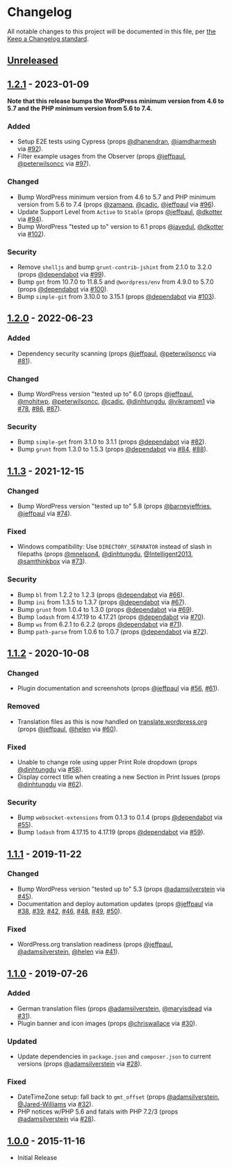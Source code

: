 # Changelog

All notable changes to this project will be documented in this file, per [the Keep a Changelog standard](http://keepachangelog.com/).

## [Unreleased]

## [1.2.1] - 2023-01-09
**Note that this release bumps the WordPress minimum version from 4.6 to 5.7 and the PHP minimum version from 5.6 to 7.4.**

### Added
- Setup E2E tests using Cypress (props [@dhanendran](https://github.com/dhanendran), [@iamdharmesh](https://github.com/iamdharmesh) via [#92](https://github.com/10up/eight-day-week/pull/92)).
- Filter example usages from the Observer (props [@jeffpaul](https://github.com/jeffpaul), [@peterwilsoncc](https://github.com/peterwilsoncc) via [#97](https://github.com/10up/eight-day-week/pull/97)).

### Changed
- Bump WordPress minimum version from 4.6 to 5.7 and PHP minimum version from 5.6 to 7.4 (props [@zamanq](https://github.com/zamanq), [@cadic](https://github.com/cadic), [@jeffpaul](https://github.com/jeffpaul) via [#96](https://github.com/10up/eight-day-week/pull/96)).
- Update Support Level from `Active` to `Stable` (props [@jeffpaul](https://github.com/jeffpaul), [@dkotter](https://github.com/dkotter) via [#94](https://github.com/10up/eight-day-week/pull/94)).
- Bump WordPress "tested up to" version to 6.1 props [@jayedul](https://github.com/jayedul), [@dkotter](https://github.com/dkotter) via [#102](https://github.com/10up/eight-day-week/pull/102)).

### Security
- Remove `shelljs` and bump `grunt-contrib-jshint` from 2.1.0 to 3.2.0 (props [@dependabot](https://github.com/apps/dependabot) via [#99](https://github.com/10up/eight-day-week/pull/99)).
- Bump `got` from 10.7.0 to 11.8.5 and `@wordpress/env` from 4.9.0 to 5.7.0 (props [@dependabot](https://github.com/apps/dependabot) via [#100](https://github.com/10up/eight-day-week/pull/100)).
- Bump `simple-git` from 3.10.0 to 3.15.1 (props [@dependabot](https://github.com/apps/dependabot) via [#103](https://github.com/10up/eight-day-week/pull/103)).

## [1.2.0] - 2022-06-23
### Added
- Dependency security scanning (props [@jeffpaul](https://github.com/jeffpaul), [@peterwilsoncc](https://github.com/peterwilsoncc) via [#81](https://github.com/10up/eight-day-week/pull/81)).

### Changed
- Bump WordPress version "tested up to" 6.0 (props [@jeffpaul](https://github.com/jeffpaul), [@mohitwp](https://github.com/mohitwp), [@peterwilsoncc](https://github.com/peterwilsoncc), [@cadic](https://github.com/cadic), [@dinhtungdu](https://github.com/dinhtungdu), [@vikrampm1](https://github.com/vikrampm1) via [#78](https://github.com/10up/eight-day-week/pull/78), [#86](https://github.com/10up/eight-day-week/pull/86), [#87](https://github.com/10up/eight-day-week/pull/87)).

### Security
- Bump `simple-get` from 3.1.0 to 3.1.1 (props [@dependabot](https://github.com/apps/dependabot) via [#82](https://github.com/10up/eight-day-week/pull/82)).
- Bump `grunt` from 1.3.0 to 1.5.3 (props [@dependabot](https://github.com/apps/dependabot) via [#84](https://github.com/10up/eight-day-week/pull/84), [#88](https://github.com/10up/eight-day-week/pull/88)).

## [1.1.3] - 2021-12-15
### Changed
- Bump WordPress version "tested up to" 5.8 (props [@barneyjeffries](https://github.com/barneyjeffries), [@jeffpaul](https://github.com/jeffpaul) via [#74](https://github.com/10up/eight-day-week/pull/74)).

### Fixed
- Windows compatibility: Use `DIRECTORY_SEPARATOR` instead of slash in filepaths (props [@mnelson4](https://github.com/mnelson4), [@dinhtungdu](https://github.com/dinhtungdu), [@Intelligent2013](https://github.com/Intelligent2013), [@samthinkbox](https://github.com/samthinkbox) via [#73](https://github.com/10up/eight-day-week/pull/73)).

### Security
- Bump `bl` from 1.2.2 to 1.2.3 (props [@dependabot](https://github.com/apps/dependabot) via [#66](https://github.com/10up/eight-day-week/pull/66)).
- Bump `ini` from 1.3.5 to 1.3.7 (props [@dependabot](https://github.com/apps/dependabot) via [#67](https://github.com/10up/eight-day-week/pull/67)).
- Bump `grunt` from 1.0.4 to 1.3.0 (props [@dependabot](https://github.com/apps/dependabot) via [#69](https://github.com/10up/eight-day-week/pull/69)).
- Bump `lodash` from 4.17.19 to 4.17.21 (props [@dependabot](https://github.com/apps/dependabot) via [#70](https://github.com/10up/eight-day-week/pull/70)).
- Bump `ws` from 6.2.1 to 6.2.2 (props [@dependabot](https://github.com/apps/dependabot) via [#71](https://github.com/10up/eight-day-week/pull/71)).
- Bump `path-parse` from 1.0.6 to 1.0.7 (props [@dependabot](https://github.com/apps/dependabot) via [#72](https://github.com/10up/eight-day-week/pull/72)).

## [1.1.2] - 2020-10-08
### Changed
- Plugin documentation and screenshots (props [@jeffpaul](https://github.com/jeffpaul) via [#56](https://github.com/10up/eight-day-week/pull/56), [#61](https://github.com/10up/eight-day-week/pull/61)).

### Removed
- Translation files as this is now handled on [translate.wordpress.org](https://translate.wordpress.org/projects/wp-plugins/eight-day-week-print-workflow/) (props [@jeffpaul](https://github.com/jeffpaul), [@helen](https://github.com/helen) via [#60](https://github.com/10up/eight-day-week/pull/60)).

### Fixed
- Unable to change role using upper Print Role dropdown (props [@dinhtungdu](https://github.com/dinhtungdu) via [#58](https://github.com/10up/eight-day-week/pull/58)).
- Display correct title when creating a new Section in Print Issues (props [@dinhtungdu](https://github.com/dinhtungdu) via [#62](https://github.com/10up/eight-day-week/pull/62)).

### Security
- Bump `websocket-extensions` from 0.1.3 to 0.1.4 (props [@dependabot](https://github.com/apps/dependabot) via [#55](https://github.com/10up/eight-day-week/pull/55)).
- Bump `lodash` from 4.17.15 to 4.17.19 (props [@dependabot](https://github.com/apps/dependabot) via [#59](https://github.com/10up/eight-day-week/pull/59)).

## [1.1.1] - 2019-11-22
### Changed
- Bump WordPress version "tested up to" 5.3 (props [@adamsilverstein](https://github.com/adamsilverstein) via [#45](https://github.com/10up/eight-day-week/pull/45)).
- Documentation and deploy automation updates (props [@jeffpaul](https://github.com/jeffpaul) via [#38](https://github.com/10up/eight-day-week/pull/38), [#39](https://github.com/10up/eight-day-week/pull/39), [#42](https://github.com/10up/eight-day-week/pull/42), [#46](https://github.com/10up/eight-day-week/pull/46), [#48](https://github.com/10up/eight-day-week/pull/48), [#49](https://github.com/10up/eight-day-week/pull/49), [#50](https://github.com/10up/eight-day-week/pull/50)).

### Fixed
- WordPress.org translation readiness (props [@jeffpaul](https://github.com/jeffpaul), [@adamsilverstein](https://github.com/adamsilverstein), [@helen](https://github.com/helen) via [#41](https://github.com/10up/eight-day-week/pull/41)).

## [1.1.0] - 2019-07-26
### Added
- German translation files (props [@adamsilverstein](https://github.com/adamsilverstein), [@maryisdead](https://github.com/maryisdead) via [#31](https://github.com/10up/eight-day-week/pull/31)).
- Plugin banner and icon images (props [@chriswallace](https://github.com/chriswallace) via [#30](https://github.com/10up/eight-day-week/pull/30)).

### Updated
- Update dependencies in `package.json` and `composer.json` to current versions (props [@adamsilverstein](https://github.com/adamsilverstein) via [#28](https://github.com/10up/eight-day-week/pull/28)).

### Fixed
- DateTimeZone setup: fall back to `gmt_offset` (props [@adamsilverstein](https://github.com/adamsilverstein), [@Jared-Williams](https://github.com/Jared-Williams) via [#32](https://github.com/10up/eight-day-week/pull/32)).
- PHP notices w/PHP 5.6 and fatals with PHP 7.2/3 (props [@adamsilverstein](https://github.com/adamsilverstein) via [#28](https://github.com/10up/eight-day-week/pull/28)).

## [1.0.0] - 2015-11-16
- Initial Release

[Unreleased]: https://github.com/10up/eight-day-week/compare/trunk...develop
[1.2.1]: https://github.com/10up/eight-day-week/compare/1.2.0...1.2.1
[1.2.0]: https://github.com/10up/eight-day-week/compare/1.1.3...1.2.0
[1.1.3]: https://github.com/10up/eight-day-week/compare/1.1.2...1.1.3
[1.1.2]: https://github.com/10up/eight-day-week/compare/1.1.1...1.1.2
[1.1.1]: https://github.com/10up/eight-day-week/compare/1.1.0...1.1.1
[1.1.0]: https://github.com/10up/eight-day-week/compare/9057a7f...1.1.0
[1.0.0]: https://github.com/10up/eight-day-week/commit/9057a7f310068676ef8a15e0ba0a395273f1cb98
